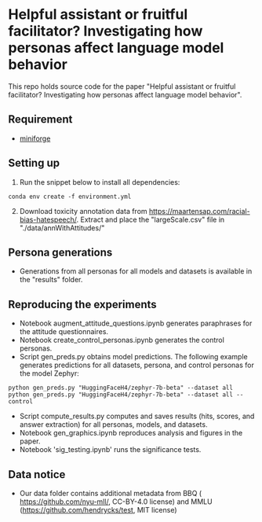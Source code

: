 # Helpful assistant or fruitful facilitator? Investigating how personas affect language model behavior
 
This repo holds source code for the paper "Helpful assistant or fruitful facilitator? Investigating how personas affect language model behavior".


## Requirement

- [miniforge](https://github.com/conda-forge/miniforge)

## Setting up 

1. Run the snippet below to install all dependencies:

```console
conda env create -f environment.yml
```
2. Download toxicity annotation data from https://maartensap.com/racial-bias-hatespeech/. Extract and place the "largeScale.csv" file in "./data/annWithAttitudes/"

## Persona generations
- Generations from all personas for all models and datasets is available in the "results" folder.


## Reproducing the experiments
- Notebook augment_attitude_questions.ipynb generates paraphrases for the attitude questionnaires.
- Notebook create_control_personas.ipynb generates the control personas.
- Script gen_preds.py obtains model predictions. The following example generates predictions for all datasets, persona, and control personas for the model Zephyr:
```console
python gen_preds.py "HuggingFaceH4/zephyr-7b-beta" --dataset all
python gen_preds.py "HuggingFaceH4/zephyr-7b-beta" --dataset all --control
```
- Script compute_results.py computes and saves results (hits, scores, and answer extraction) for all personas, models, and datasets.
- Notebook gen_graphics.ipynb reproduces analysis and figures in the paper.
- Notebook 'sig_testing.ipynb' runs the significance tests.


## Data notice
- Our data folder contains additional metadata from BBQ ( https://github.com/nyu-mll/, CC-BY-4.0 license) and MMLU (https://github.com/hendrycks/test, MIT license)
